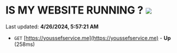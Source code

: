 # IS MY WEBSITE RUNNING ? [![](https://img.shields.io/static/v1?label=Sponsor&message=%E2%9D%A4&logo=GitHub&color=%23fe8e86)](https://github.com/sponsors/<username>)

Last updated: **4/26/2024, 5:57:21 AM**

- `GET` [https://youssefservice.me](https://youssefservice.me) - **Up** (258ms)
